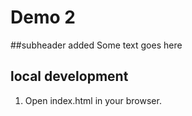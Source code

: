 # Demo 2

##subheader added
Some text goes here

## local development
1. Open index.html in your browser.